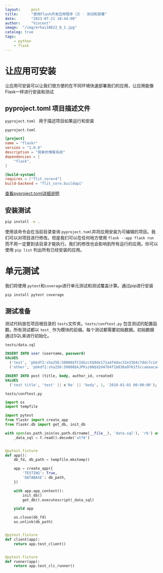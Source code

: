 ```yaml
---
layout:     post
title:      "使用Flask开发应用程序（3）- 测试和部署"
date:       "2023-07-21 10:44:00"
author:     "Vincent"
image:  "/img/erhai18622_0_1.jpg"
catalog: true
tags:
    - python
    - flask
---
```


# 让应用可安装

让应用可安装可以让我们很方便的在不同环境快速部署我们的应用，让应用能像Flask一样进行安装和测试

## pyproject.toml 项目描述文件

```pyproject.toml ``` 用于描述项目如果运行和安装

```pyproject.toml```

```toml
[project]
name = "flaskr"
version = "1.0.0"
description = "简单的博客系统"
dependencies = [
    "flask",
]

[build-system]
requires = ["flit_core<4"]
build-backend = "flit_core.buildapi"
```

[查看pyproject.toml详细说明](https://packaging.python.org/en/latest/tutorials/packaging-projects/#creating-the-package-files)


## 安装测试

```sh
pip install -e .
```

使用该命令会在当前目录查询 ```pyproject.toml```并将应用安装为可编辑的项目。我们可以对项目进行修改。但是我们可以在任何地方使用 ```flask --app flask run ``` 而不用一定要到该目录才能执行。我们的修改也会影响到所有运行的应用。你可以使用 ```pip list``` 列出所有已经安装的应用。


# 单元测试

我们将使用 ```pytest```和```coverage```进行单元测试和测试覆盖计算。通过pip进行安装

```sh
pip install pytest coverage
```

## 测试准备

测试代码放在项目根目录的 ```tests```文件夹。```tests/conftest.py``` 包含测试的配置函数。所有测试都以 ```test_``` 作为模块的前缀。每个测试都需要初始数据。初始数据通过SQL来进行初始化。

```tests/data.sql```

```sql
INSERT INTO user (username, password)
VALUES
  ('test', 'pbkdf2:sha256:50000$TCI4GzcX$0de171a4f4dac32e3364c7ddc7c14f3e2fa61f2d17574483f7ffbb431b4acb2f'),
  ('other', 'pbkdf2:sha256:50000$kJPKsz6N$d2d4784f1b030a9761f5ccaeeaca413f27f2ecb76d6168407af962ddce849f79');

INSERT INTO post (title, body, author_id, created)
VALUES
  ('test title', 'test' || x'0a' || 'body', 1, '2018-01-01 00:00:00');
```


```tests/conftest.py```

```py
import os
import tempfile

import pytest
from flaskr import create_app
from flaskr.db import get_db, init_db

with open(os.path.join(os.path.dirname(__file__), 'data.sql'), 'rb') as f:
    _data_sql = f.read().decode('utf8')


@pytest.fixture
def app():
    db_fd, db_path = tempfile.mkstemp()

    app = create_app({
        'TESTING': True,
        'DATABASE': db_path,
    })

    with app.app_context():
        init_db()
        get_db().executescript(_data_sql)

    yield app

    os.close(db_fd)
    os.unlink(db_path)


@pytest.fixture
def client(app):
    return app.test_client()


@pytest.fixture
def runner(app):
    return app.test_cli_runner()
```
